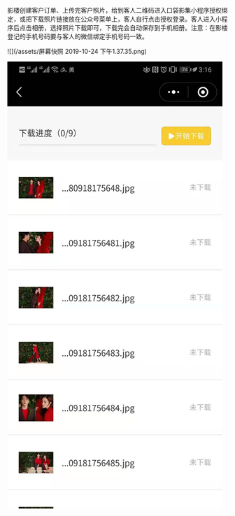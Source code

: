 影楼创建客户订单、上传完客户照片，给到客人二维码进入口袋影集小程序授权绑定，或把下载照片链接放在公众号菜单上，客人自行点击授权登录。客人进入小程序后点击相册，选择照片下载即可，下载完会自动保存到手机相册。注意：在影楼登记的手机号码要与客人的微信绑定手机号码一致。

![](/assets/屏幕快照 2019-10-24 下午1.37.35.png)

![](/assets/WechatIMG1877.jpeg)

